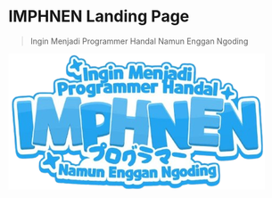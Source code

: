 # IMPHNEN Landing Page
> Ingin Menjadi Programmer Handal Namun Enggan Ngoding

![Logo](src/app/icon.png)
